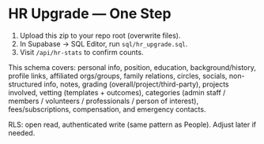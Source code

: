 # HR Upgrade — One Step

1) Upload this zip to your repo root (overwrite files).  
2) In Supabase → SQL Editor, run `sql/hr_upgrade.sql`.  
3) Visit `/api/hr-stats` to confirm counts.

This schema covers: personal info, position, education, background/history, profile links, affiliated orgs/groups, family relations, circles, socials, non-structured info, notes, grading (overall/project/third-party), projects involved, vetting (templates + outcomes), categories (admin staff / members / volunteers / professionals / person of interest), fees/subscriptions, compensation, and emergency contacts.

RLS: open read, authenticated write (same pattern as People). Adjust later if needed.
